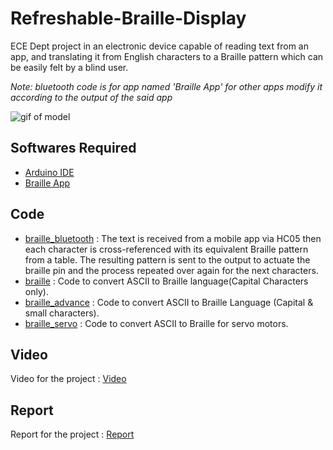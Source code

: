 # Refreshable-Braille-Display

ECE Dept project in an electronic device capable of reading text from an app, and translating it from English characters to a Braille pattern which can be easily felt by a blind user.

*Note: bluetooth code is for app named 'Braille App' for other apps modify it according to the output of the said app*

![gif of model](Refreshable_Braille_Display.gif)

## Softwares Required
- [Arduino IDE](https://www.arduino.cc/en/Main/Software)
- [Braille App](https://drive.google.com/file/d/1J4qEIaJ0qcIv7b7UjU67EF6Y-HYO6rsn/view?usp=drivesdk)
## Code

- [braille_bluetooth](https://github.com/Shrutii07/Refreshable-braille-display/blob/master/braille_bluetooth.ino) : The text is received from a mobile app via HC05 then each character is cross-referenced with its equivalent Braille pattern from a table. The resulting pattern is  sent to the output to actuate the braille pin and the process repeated over again for the next characters. 
- [braille](https://github.com/Shrutii07/Refreshable-braille-display/blob/master/braille.ino) : Code to convert ASCII to Braille language(Capital Characters only).
- [braille_advance](https://github.com/Shrutii07/Refreshable-braille-display/blob/master/braille_advance.ino) : Code to convert ASCII to Braille Language (Capital & small characters).
- [braille_servo](https://github.com/Shrutii07/Refreshable-braille-display/blob/master/braille_servo.ino) : Code to convert ASCII to Braille for servo motors.

## Video
Video for the project : [Video](https://youtu.be/7I6bJF0T2Q0)
## Report
Report for the project : [Report](https://docs.google.com/document/d/1jFBnajXjlG_So482YT4tQGygz_mABlTJZRvJyg4ndZo/edit?usp=sharing)
